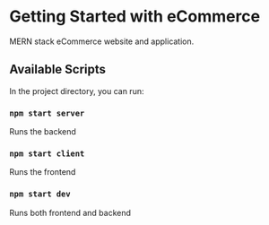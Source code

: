 # Getting Started with eCommerce

MERN stack eCommerce website and application.

## Available Scripts

In the project directory, you can run:

### `npm start server`

Runs the backend

### `npm start client`

Runs the frontend

### `npm start dev`

Runs both frontend and backend
